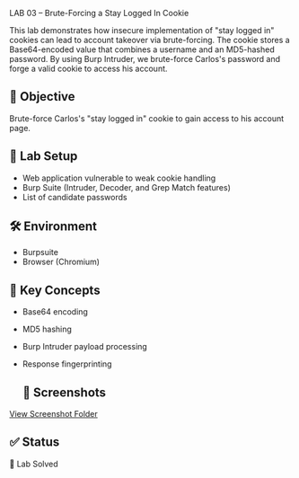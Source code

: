  LAB 03 – Brute-Forcing a Stay Logged In Cookie

This lab demonstrates how insecure implementation of "stay logged in" cookies can lead to account takeover via brute-forcing. The cookie stores a Base64-encoded value that combines a username and an MD5-hashed password. By using Burp Intruder, we brute-force Carlos's password and forge a valid cookie to access his account.

## 🎯 Objective

Brute-force Carlos's "stay logged in" cookie to gain access to his account page.

## 🧪 Lab Setup

- Web application vulnerable to weak cookie handling
- Burp Suite (Intruder, Decoder, and Grep Match features)
- List of candidate passwords

## 🛠️ Environment
- Burpsuite
- Browser (Chromium)

 
## 📑 Key Concepts

- Base64 encoding
- MD5 hashing
- Burp Intruder payload processing
- Response fingerprinting

  ## 📸 Screenshots 
[View Screenshot Folder](./screenshots)
  
## ✅ Status
 🎉 Lab Solved


